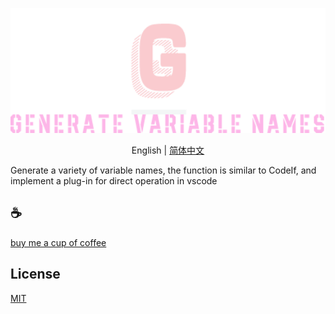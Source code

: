 <p align="center">
<img height="200" src="./assets/kv.png" alt="to unocss">
</p>
<p align="center"> English | <a href="./README_zh.md">简体中文</a></p>

Generate a variety of variable names, the function is similar to CodeIf, and implement a plug-in for direct operation in vscode

## :coffee:

[buy me a cup of coffee](https://github.com/Simon-He95/sponsor)

## License

[MIT](./license)
